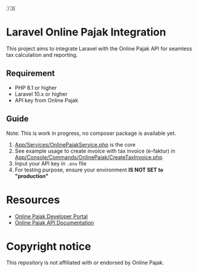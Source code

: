 <span>&#x1f1ee;&#x1f1e9;</span>
# Laravel Online Pajak Integration

This project aims to integrate Laravel with the Online Pajak API for seamless tax calculation and reporting.

## Requirement
- PHP 8.1 or higher
- Laravel 10.x or higher
- API key from Online Pajak

## Guide
Note: This is work in progress, no composer package is available yet.

1. [App/Services/OnlinePajakService.php](App/Services/OnlinePajakService.php) is the core
2. See example usage to create invoice with tax invoice (e-faktur) in [App/Console/Commands/OnlinePajak/CreateTaxInvoice.php](App/Console/Commands/OnlinePajak/CreateTaxInvoice.php)
3. Input your API key in `.env` file
4. For testing purpose, ensure your environment **IS NOT SET to "production"**

# Resources
- [Online Pajak Developer Portal](https://developer.online-pajak.com/)
- [Online Pajak API Documentation](https://developer.online-pajak.com/docs/api-documentation/c53add3c8b16f-getting-started)

# Copyright notice
This repository is not affiliated with or endorsed by Online Pajak.

